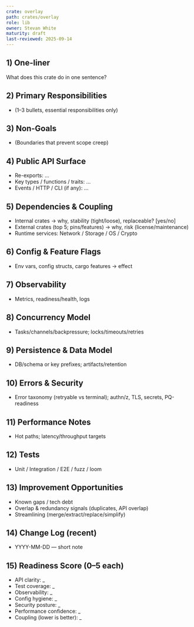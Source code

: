 ```yaml
---
crate: overlay
path: crates/overlay
role: lib
owner: Stevan White
maturity: draft
last-reviewed: 2025-09-14
---
```


## 1) One-liner
What does this crate do in one sentence?

## 2) Primary Responsibilities
- (1–3 bullets, essential responsibilities only)

## 3) Non-Goals
- (Boundaries that prevent scope creep)

## 4) Public API Surface
- Re-exports: …
- Key types / functions / traits: …
- Events / HTTP / CLI (if any): …

## 5) Dependencies & Coupling
- Internal crates → why, stability (tight/loose), replaceable? [yes/no]
- External crates (top 5; pins/features) → why, risk (license/maintenance)
- Runtime services: Network / Storage / OS / Crypto

## 6) Config & Feature Flags
- Env vars, config structs, cargo features → effect

## 7) Observability
- Metrics, readiness/health, logs

## 8) Concurrency Model
- Tasks/channels/backpressure; locks/timeouts/retries

## 9) Persistence & Data Model
- DB/schema or key prefixes; artifacts/retention

## 10) Errors & Security
- Error taxonomy (retryable vs terminal); authn/z, TLS, secrets, PQ-readiness

## 11) Performance Notes
- Hot paths; latency/throughput targets

## 12) Tests
- Unit / Integration / E2E / fuzz / loom

## 13) Improvement Opportunities
- Known gaps / tech debt
- Overlap & redundancy signals (duplicates, API overlap)
- Streamlining (merge/extract/replace/simplify)

## 14) Change Log (recent)
- YYYY-MM-DD — short note

## 15) Readiness Score (0–5 each)
- API clarity: _
- Test coverage: _
- Observability: _
- Config hygiene: _
- Security posture: _
- Performance confidence: _
- Coupling (lower is better): _
